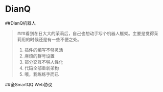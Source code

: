 # DianQ
##DianQ机器人
>###看到冬日大大的茉莉后，自己也想动手写个机器人框架。主要是觉得茉莉用的时候还是有一些不便之处。              
>1. 插件的编写不够灵活            
>2. 麻烦的群号设置           
>3. 部分交互不够人性化        
>4. 代码全部重新架构            
>5. 哦，我练练手而已               



##全SmartQQ Web协议
